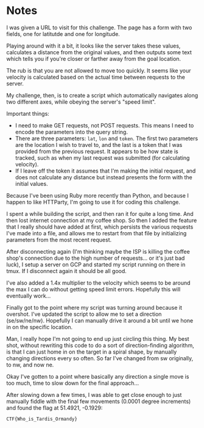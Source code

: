# Notes

I was given a URL to visit for this challenge. The page has a form with two fields, one for latitutde and one for longitude.

Playing around with it a bit, it looks like the server takes these values, calculates a distance from the original values, and then outputs some text which tells you if you're closer or farther away from the goal location.

The rub is that you are not allowed to move too quickly. It seems like your velocity is calculated based on the actual time between requests to the server.

My challenge, then, is to create a script which automatically navigates along two different axes, while obeying the server's "speed limit".

Important things:
* I need to make GET requests, not POST requests. This means I need to encode the parameters into the query string.
* There are three parameters: `lat`, `lon` and `token`. The first two parameters are the location I wish to travel to, and the last is a token that I was provided from the previous request. It appears to be how state is tracked, such as when my last request was submitted (for calculating velocity).
* If I leave off the token it assumes that I'm making the initial request, and does not calculate any distance but instead presents the form with the initial values.

Because I've been using Ruby more recently than Python, and because I happen to like HTTParty, I'm going to use it for coding this challenge.

I spent a while building the script, and then ran it for quite a long time. And then lost internet connection at my coffee shop. So then I added the feature that I really should have added at first, which persists the various requests I've made into a file, and allows me to restart from that file by initializing parameters from the most recent request.

After disconnecting again (I'm thinking maybe the ISP is killing the coffee shop's connection due to the high number of requests... or it's just bad luck), I setup a server on GCP and started my script running on there in tmux. If I disconnect again it should be all good.

I've also added a 1.4x multiplier to the velocity which seems to be around the max I can do without getting speed limit errors. Hopefully this will eventually work...

Finally got to the point where my script was turning around because it overshot. I've updated the script to allow me to set a direction (se/sw/ne/nw). Hopefully I can manually drive it around a bit until we hone in on the specific location.

Man, I really hope I'm not going to end up just circling this thing. My best shot, without rewriting this code to do a sort of direction-finding algorithm, is that I can just home in on the target in a spiral shape, by manually changing directions every so often. So far I've changed from sw originally, to nw, and now ne.

Okay I've gotten to a point where basically any direction a single move is too much, time to slow down for the final approach...

After slowing down a few times, I was able to get close enough to just manually fiddle with the final few movements (0.0001 degree increments) and found the flag at 51.4921, -0.1929:
```
CTF{Who_is_Tardis_Ormandy}
```
